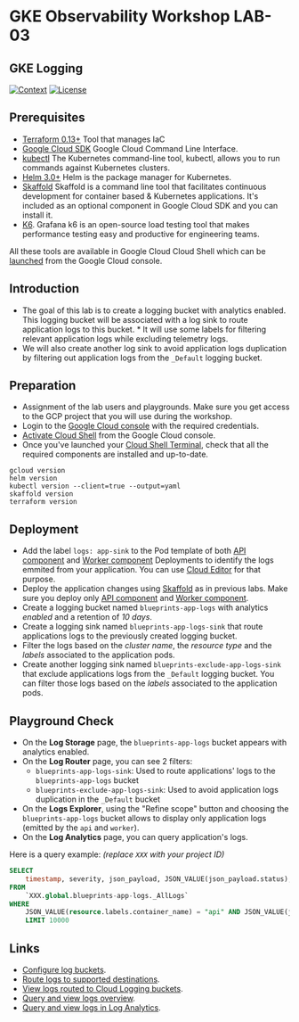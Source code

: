 # GKE Observability Workshop LAB-03

## GKE Logging

[![Context](https://img.shields.io/badge/GKE%20Observability%20Workshop-03-blue.svg)](#)
[![License](https://img.shields.io/badge/License-Apache%202.0-blue.svg)](https://opensource.org/licenses/Apache-2.0)

## Prerequisites

* [Terraform 0.13+](https://developer.hashicorp.com/terraform/downloads) Tool that manages IaC 
* [Google Cloud SDK](https://cloud.google.com/sdk/docs/install) Google Cloud Command Line Interface.
* [kubectl](https://kubernetes.io/docs/tasks/tools/install-kubectl-linux/) The Kubernetes command-line tool, kubectl, allows you to run commands against Kubernetes clusters.
* [Helm 3.0+](https://helm.sh/docs/) Helm is the package manager for Kubernetes.
* [Skaffold](https://skaffold.dev/) Skaffold is a command line tool that facilitates continuous development for container based & Kubernetes applications. It's included as an optional component in Google Cloud SDK and you can install it.
* [K6](https://k6.io/docs/). Grafana k6 is an open-source load testing tool that makes performance testing easy and productive for engineering teams. 

All these tools are available in Google Cloud Cloud Shell which can be [launched](https://cloud.google.com/shell/docs/launching-cloud-shell) from the Google Cloud console.


## Introduction
* The goal of this lab is to create a logging bucket with analytics enabled. This logging bucket will be associated with a log sink to route application logs to this bucket. * It will use some labels for filtering relevant application logs while excluding telemetry logs.
* We will also create another log sink to avoid application logs duplication by filtering out application logs from the `_Default` logging bucket.

## Preparation

* Assignment of the lab users and playgrounds. Make sure you get access to the GCP project that you will use during the workshop.
* Login to the [Google Cloud console](https://console.cloud.google.com) with the required credentials.
* [Activate Cloud Shell](https://cloud.google.com/shell/docs/launching-cloud-shell) from the Google Cloud console.
* Once you've launched your [Cloud Shell Terminal](https://cloud.google.com/shell/docs/use-cloud-shell-terminal), check that all the required components are installed and up-to-date.
```
gcloud version
helm version
kubectl version --client=true --output=yaml
skaffold version
terraform version
```

## Deployment

* Add the label `logs: app-sink` to the Pod template of both [API component](../lab-01/app/api/k8s/deployment.yaml) and [Worker component](../lab-01/app/worker/k8s/deployment.yaml) Deployments to identify the logs emmited from your application. You can use [Cloud Editor](https://cloud.google.com/shell/docs/launching-cloud-shell-editor) for that purpose.
* Deploy the application changes using [Skaffold](https://skaffold.dev/) as in previous labs. Make sure you deploy only [API component](../lab-01/app/api/k8s/deployment.yaml) and [Worker component](../lab-01/app/worker/k8s/deployment.yaml).
* Create a logging bucket named `blueprints-app-logs` with analytics *enabled* and a retention of *10 days*.
* Create a logging sink named `blueprints-app-logs-sink` that route applications logs to the previously created logging bucket.
* Filter the logs based on the *cluster name*, the *resource type* and the *labels* associated to the application pods. 
* Create another logging sink named `blueprints-exclude-app-logs-sink` that exclude applications logs from the `_Default` logging bucket. You can filter those logs based on the *labels* associated to the application pods.

## Playground Check
* On the **Log Storage** page, the `blueprints-app-logs` bucket appears with analytics enabled.
* On the **Log Router** page, you can see 2 filters:
    - `blueprints-app-logs-sink`: Used to route applications' logs to the `blueprints-app-logs` bucket
    - `blueprints-exclude-app-logs-sink`: Used to avoid application logs duplication in the `_Default` bucket
* On the **Logs Explorer**, using the "Refine scope" button and choosing the `blueprints-app-logs` bucket allows to display only application logs (emitted by the `api` and `worker`).
* On the **Log Analytics** page, you can query application's logs.

Here is a query example:
*(replace `XXX` with your project ID)*
```sql
SELECT
    timestamp, severity, json_payload, JSON_VALUE(json_payload.status), resource
FROM
    `XXX.global.blueprints-app-logs._AllLogs`
WHERE
    JSON_VALUE(resource.labels.container_name) = "api" AND JSON_VALUE(json_payload.status) IS NOT NULL
    LIMIT 10000
```

## Links

- [Configure log buckets](https://cloud.google.com/logging/docs/buckets).
- [Route logs to supported destinations](https://cloud.google.com/logging/docs/export/configure_export_v2).
- [View logs routed to Cloud Logging buckets](https://cloud.google.com/logging/docs/export/using_exported_logs).
- [Query and view logs overview](https://cloud.google.com/logging/docs/log-analytics).
- [Query and view logs in Log Analytics](https://cloud.google.com/logging/docs/analyze/query-and-view).

